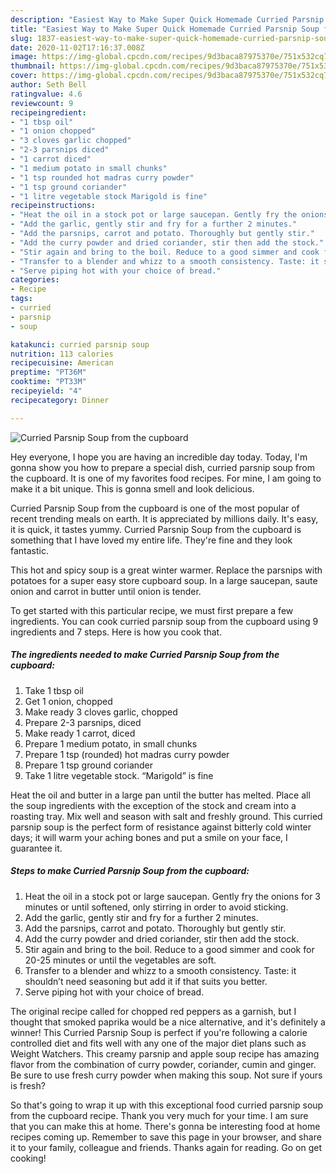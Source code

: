 ```yaml
---
description: "Easiest Way to Make Super Quick Homemade Curried Parsnip Soup from the cupboard"
title: "Easiest Way to Make Super Quick Homemade Curried Parsnip Soup from the cupboard"
slug: 1837-easiest-way-to-make-super-quick-homemade-curried-parsnip-soup-from-the-cupboard
date: 2020-11-02T17:16:37.008Z
image: https://img-global.cpcdn.com/recipes/9d3baca87975370e/751x532cq70/curried-parsnip-soup-from-the-cupboard-recipe-main-photo.jpg
thumbnail: https://img-global.cpcdn.com/recipes/9d3baca87975370e/751x532cq70/curried-parsnip-soup-from-the-cupboard-recipe-main-photo.jpg
cover: https://img-global.cpcdn.com/recipes/9d3baca87975370e/751x532cq70/curried-parsnip-soup-from-the-cupboard-recipe-main-photo.jpg
author: Seth Bell
ratingvalue: 4.6
reviewcount: 9
recipeingredient:
- "1 tbsp oil"
- "1 onion chopped"
- "3 cloves garlic chopped"
- "2-3 parsnips diced"
- "1 carrot diced"
- "1 medium potato in small chunks"
- "1 tsp rounded hot madras curry powder"
- "1 tsp ground coriander"
- "1 litre vegetable stock Marigold is fine"
recipeinstructions:
- "Heat the oil in a stock pot or large saucepan. Gently fry the onions for 3 minutes or until softened, only stirring in order to avoid sticking."
- "Add the garlic, gently stir and fry for a further 2 minutes."
- "Add the parsnips, carrot and potato. Thoroughly but gently stir."
- "Add the curry powder and dried coriander, stir then add the stock."
- "Stir again and bring to the boil. Reduce to a good simmer and cook for 20-25 minutes or until the vegetables are soft."
- "Transfer to a blender and whizz to a smooth consistency. Taste: it shouldn’t need seasoning but add it if that suits you better."
- "Serve piping hot with your choice of bread."
categories:
- Recipe
tags:
- curried
- parsnip
- soup

katakunci: curried parsnip soup 
nutrition: 113 calories
recipecuisine: American
preptime: "PT36M"
cooktime: "PT33M"
recipeyield: "4"
recipecategory: Dinner

---
```



![Curried Parsnip Soup from the cupboard](https://img-global.cpcdn.com/recipes/9d3baca87975370e/751x532cq70/curried-parsnip-soup-from-the-cupboard-recipe-main-photo.jpg)

Hey everyone, I hope you are having an incredible day today. Today, I'm gonna show you how to prepare a special dish, curried parsnip soup from the cupboard. It is one of my favorites food recipes. For mine, I am going to make it a bit unique. This is gonna smell and look delicious.

Curried Parsnip Soup from the cupboard is one of the most popular of recent trending meals on earth. It is appreciated by millions daily. It's easy, it is quick, it tastes yummy. Curried Parsnip Soup from the cupboard is something that I have loved my entire life. They're fine and they look fantastic.

This hot and spicy soup is a great winter warmer. Replace the parsnips with potatoes for a super easy store cupboard soup. In a large saucepan, saute onion and carrot in butter until onion is tender.


To get started with this particular recipe, we must first prepare a few ingredients. You can cook curried parsnip soup from the cupboard using 9 ingredients and 7 steps. Here is how you cook that.

<!--inarticleads1-->

##### The ingredients needed to make Curried Parsnip Soup from the cupboard:

1. Take 1 tbsp oil
1. Get 1 onion, chopped
1. Make ready 3 cloves garlic, chopped
1. Prepare 2-3 parsnips, diced
1. Make ready 1 carrot, diced
1. Prepare 1 medium potato, in small chunks
1. Prepare 1 tsp (rounded) hot madras curry powder
1. Prepare 1 tsp ground coriander
1. Take 1 litre vegetable stock. “Marigold” is fine


Heat the oil and butter in a large pan until the butter has melted. Place all the soup ingredients with the exception of the stock and cream into a roasting tray. Mix well and season with salt and freshly ground. This curried parsnip soup is the perfect form of resistance against bitterly cold winter days; it will warm your aching bones and put a smile on your face, I guarantee it. 

<!--inarticleads2-->

##### Steps to make Curried Parsnip Soup from the cupboard:

1. Heat the oil in a stock pot or large saucepan. Gently fry the onions for 3 minutes or until softened, only stirring in order to avoid sticking.
1. Add the garlic, gently stir and fry for a further 2 minutes.
1. Add the parsnips, carrot and potato. Thoroughly but gently stir.
1. Add the curry powder and dried coriander, stir then add the stock.
1. Stir again and bring to the boil. Reduce to a good simmer and cook for 20-25 minutes or until the vegetables are soft.
1. Transfer to a blender and whizz to a smooth consistency. Taste: it shouldn’t need seasoning but add it if that suits you better.
1. Serve piping hot with your choice of bread.


The original recipe called for chopped red peppers as a garnish, but I thought that smoked paprika would be a nice alternative, and it&#39;s definitely a winner! This Curried Parsnip Soup is perfect if you&#39;re following a calorie controlled diet and fits well with any one of the major diet plans such as Weight Watchers. This creamy parsnip and apple soup recipe has amazing flavor from the combination of curry powder, coriander, cumin and ginger. Be sure to use fresh curry powder when making this soup. Not sure if yours is fresh? 

So that's going to wrap it up with this exceptional food curried parsnip soup from the cupboard recipe. Thank you very much for your time. I am sure that you can make this at home. There's gonna be interesting food at home recipes coming up. Remember to save this page in your browser, and share it to your family, colleague and friends. Thanks again for reading. Go on get cooking!
